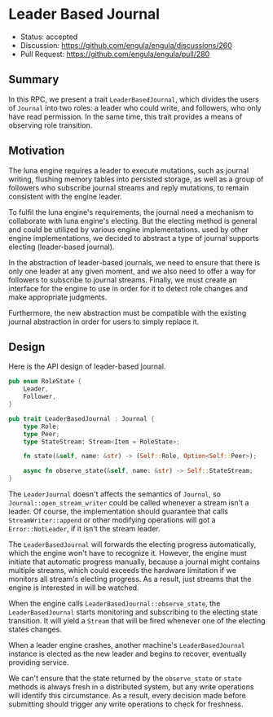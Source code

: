 # Leader Based Journal

- Status: accepted
- Discussion: https://github.com/engula/engula/discussions/260
- Pull Request: https://github.com/engula/engula/pull/280

## Summary

In this RPC, we present a trait `LeaderBasedJournal`, which divides the users of `Journal` into two roles: a leader who could write, and followers, who only have read permission. In the same time, this trait provides a means of observing role transition.

## Motivation 

The luna engine requires a leader to execute mutations, such as journal writing, flushing memory tables into persisted storage, as well as a group of followers who subscribe journal streams and reply mutations, to remain consistent with the engine leader.

To fulfil the luna engine's requirements, the journal need a mechanism to collaborate with luna engine's electing. But the electing method is general and could be utilized by various engine implementations. used by other engine implementations, we decided to abstract a type of journal supports electing (leader-based journal).

In the abstraction of leader-based journals, we need to ensure that there is only one leader at any given moment, and we also need to offer a way for followers to subscribe to journal streams. Finally, we must create an interface for the engine to use in order for it to detect role changes and make appropriate judgments.

Furthermore, the new abstraction must be compatible with the existing journal abstraction in order for users to simply replace it.

## Design

Here is the API design of leader-based journal.

```rust
pub enum RoleState {
    Leader,
    Follower,
}

pub trait LeaderBasedJournal : Journal {
    type Role;
    type Peer;
    type StateStream: Stream<Item = RoleState>;

    fn state(&self, name: &str) -> (Self::Role, Option<Self::Peer>);

    async fn observe_state(&self, name: &str) -> Self::StateStream;
}
```

The `LeaderJournal` doesn't affects the semantics of `Journal`, so `Journal::open_stream_writer` could be called whenever a stream isn't a leader. Of course, the implementation should guarantee that calls `StreamWriter::append` or other modifying operations will got a `Error::NotLeader`, if it isn't the stream leader.

The `LeaderBasedJournal` will forwards the electing progress automatically, which the engine won't have to recognize it. However, the engine must initiate that automatic progress manually, because a journal might contains multiple streams, which could exceeds the hardware limitation if we monitors all stream's electing progress. As a result, just streams that the engine is interested in will be watched.

When the engine calls `LeaderBasedJournal::observe_state`, the `LeaderBasedJournal` starts monitoring and subscribing to the electing state transition. It will yield a `Stream` that will be fired whenever one of the electing states changes.

When a leader engine crashes, another machine's `LeaderBasedJournal` instance is elected as the new leader and begins to recover, eventually providing service.

We can't ensure that the state returned by the `observe_state` or `state` methods is always fresh in a distributed system, but any write operations will identify this circumstance. As a result, every decision made before submitting should trigger any write operations to check for freshness.
